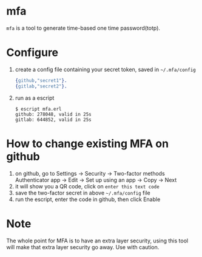 # mfa

`mfa` is a tool to generate time-based one time password(totp).

# Configure

1. create a config file containing your secret token, saved in `~/.mfa/config`
    ```erlang
    {github,"secret1"}.
    {gitlab,"secret2"}.
    ```
2. run as a escript
    ```
    $ escript mfa.erl
    github: 278048, valid in 25s
    gitlab: 644852, valid in 25s
    ```

# How to change existing MFA on github

1. on github, go to Settings -> Security -> Two-factor methods Authenticator app -> Edit -> Set up using an app -> Copy -> Next
2. it will show you a QR code, click on `enter this text code`
3. save the two-factor secret in above `~/.mfa/config` file
4. run the escript, enter the code in github, then click Enable

# Note

The whole point for MFA is to have an extra layer security, using this tool
will make that extra layer security go away. Use with caution.
